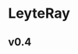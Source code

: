 # LeyteRay

## v0.4




[//]: # (## v0.3)

[//]: # (- 在 v0.2 的基础上重构了代码，增加了 `Camera` 类，将原来主函数中管理相机的代码移动到 `Camera` 类中。)

[//]: # (- 用多重采样实现了 `Anti-aliasing`。)

[//]: # (- 实现了一个简易的 TimeProfiler 对渲染的时间长度进行监测。)

[//]: # (- 实现了 Diffuse 材质，采用了Lambertian反射模型，并对结果进行 Gamma 校正)